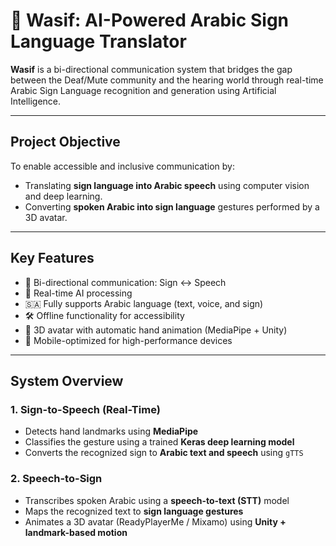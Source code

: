 # 🤟 Wasif: AI-Powered Arabic Sign Language Translator

**Wasif** is a bi-directional communication system that bridges the gap between the Deaf/Mute community and the hearing world through real-time Arabic Sign Language recognition and generation using Artificial Intelligence.

---

## Project Objective

To enable accessible and inclusive communication by:
- Translating **sign language into Arabic speech** using computer vision and deep learning.
- Converting **spoken Arabic into sign language** gestures performed by a 3D avatar.

---

## Key Features

- 🔄 Bi-directional communication: Sign ↔ Speech
- 🧠 Real-time AI processing
- 🇸🇦 Fully supports Arabic language (text, voice, and sign)
- 🛠️ Offline functionality for accessibility
- 👤 3D avatar with automatic hand animation (MediaPipe + Unity)
- 📱 Mobile-optimized for high-performance devices

---

## System Overview

### 1. Sign-to-Speech (Real-Time)
- Detects hand landmarks using **MediaPipe**
- Classifies the gesture using a trained **Keras deep learning model**
- Converts the recognized sign to **Arabic text and speech** using `gTTS`

### 2. Speech-to-Sign
- Transcribes spoken Arabic using a **speech-to-text (STT)** model
- Maps the recognized text to **sign language gestures**
- Animates a 3D avatar (ReadyPlayerMe / Mixamo) using **Unity + landmark-based motion**
